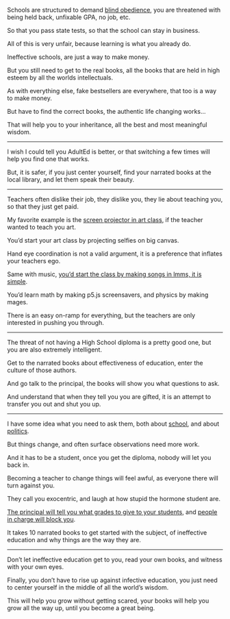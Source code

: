 Schools are structured to demand [blind obedience][6],
you are threatened with being held back, unfixable GPA, no job, etc.

So that you pass state tests,
so that the school can stay in business.

All of this is very unfair,
because learning is what you already do.

Ineffective schools,
are just a way to make money.

But you still need to get to the real books,
all the books that are held in high esteem by all the worlds intellectuals.

As with everything else,
fake bestsellers are everywhere, that too is a way to make money.

But have to find the correct books,
the authentic life changing works…

That will help you to your inheritance,
all the best and most meaningful wisdom.

---

I wish I could tell you AdultEd is better,
or that switching a few times will help you find one that works.

But, it is safer, if you just center yourself,
find your narrated books at the local library, and let them speak their beauty.

---

Teachers often dislike their job, they dislike you,
they lie about teaching you, so that they just get paid.

My favorite example is the [screen projector in art class][1],
if the teacher wanted to teach you art.

You’d start your art class
by projecting selfies on big canvas.

Hand eye coordination is not a valid argument,
it is a preference that inflates your teachers ego.

Same with music,
[you’d start the class by making songs in lmms, it is simple][2].

You’d learn math by making p5.js screensavers,
and physics by making mages.

There is an easy on-ramp for everything,
but the teachers are only interested in pushing you through.

---

The threat of not having a High School diploma is a pretty good one,
but you are also extremely intelligent.

Get to the narrated books about effectiveness of education,
enter the culture of those authors.

And go talk to the principal,
the books will show you what questions to ask.

And understand that when they tell you you are gifted,
it is an attempt to transfer you out and shut you up.

---

I have some idea what you need to ask them,
both about [school][3], and about [politics][4].

But things change,
and often surface observations need more work.

And it has to be a student,
once you get the diploma, nobody will let you back in.

Becoming a teacher to change things will feel awful,
as everyone there will turn against you.

They call you exocentric,
and laugh at how stupid the hormone student are.

[The principal will tell you what grades to give to your students][5],
and [people in charge will block you][7].

It takes 10 narrated books to get started with the subject,
of ineffective education and why things are the way they are.

---

Don’t let ineffective education get to you,
read your own books, and witness with your own eyes.

Finally, you don’t have to rise up against infective education,
you just need to center yourself in the middle of all the world’s wisdom.

This will help you grow without getting scared,
your books will help you grow all the way up, until you become a great being.

[1]: https://www.youtube.com/results?search_query=Art+Projector
[2]: https://www.youtube.com/watch?v=0sRvkaxh8EU
[3]: https://www.youtube.com/watch?v=fmoor8DwqW4
[4]: https://www.youtube.com/watch?v=L7r-lTV4FW0
[5]: https://www.youtube.com/watch?v=DzSnvxejenY
[6]: https://www.youtube.com/watch?v=sxyKNMrhEvY
[7]: https://www.youtube.com/watch?v=8GNInLhL2zA
